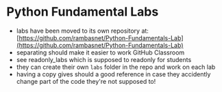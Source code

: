 # Python Fundamental Labs

- labs have been moved to its own repository at: [https://github.com/rambasnet/Python-Fundamentals-Lab](https://github.com/rambasnet/Python-Fundamentals-Lab)
- separating should make it easier to work GitHub Classroom
- see readonly_labs which is supposed to readonly for students
- they can create their own `labs` folder in the repo and work on each lab
- having a copy gives should a good reference in case they accidently change part of the code they're not supposed to!
